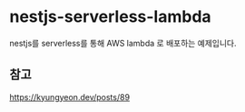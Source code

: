 # nestjs-serverless-lambda
nestjs를 serverless를 통해 AWS lambda 로 배포하는 예제입니다.

## 참고
https://kyungyeon.dev/posts/89
